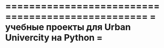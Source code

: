 ==================================================
= учебные проекты для Urban Univercity на Python =
==================================================
